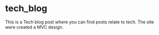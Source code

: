 # tech_blog
This is a Tech blog post where you can find posts relate to tech. The site were created a MVC design.